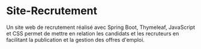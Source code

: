 # Site-Recrutement
Un site web de recrutement réalisé avec Spring Boot, Thymeleaf, JavaScript et CSS permet de mettre en relation les candidats et les recruteurs en facilitant la publication et la gestion des offres d'emploi.
